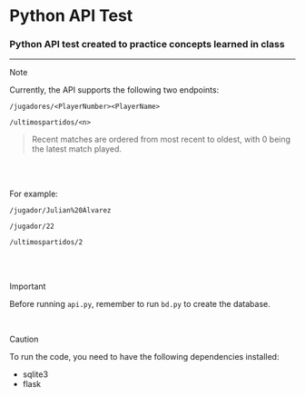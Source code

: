 # Python API Test

### Python API test created to practice concepts learned in class

---

> [!NOTE]  
> Currently, the API supports the following two endpoints:

```
/jugadores/<PlayerNumber><PlayerName>
```

```
/ultimospartidos/<n>
```

> Recent matches are ordered from most recent to oldest, with 0 being the latest match played.

<br><br>

For example:

```
/jugador/Julian%20Álvarez
```

```
/jugador/22
```

```
/ultimospartidos/2
```

<br><br>

> [!IMPORTANT]  
> Before running `api.py`, remember to run `bd.py` to create the database.

<br>

> [!CAUTION]  
> To run the code, you need to have the following dependencies installed:

- sqlite3  
- flask

